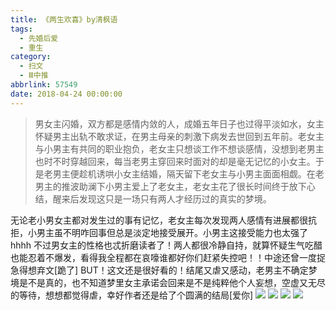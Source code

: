```yaml
---
title: 《两生欢喜》by清枫语
tags:
  - 先婚后爱
  - 重生
category:
  - 扫文
  - Ⅲ中推
abbrlink: 57549
date: 2018-04-24 00:00:00
---
```

<meta name="referrer" content="no-referrer" />

> 男女主闪婚，双方都是感情内敛的人，成婚五年日子也过得平淡如水，女主怀疑男主出轨不敢求证，在男主母亲的刺激下病发去世回到五年前。老女主与小男主有共同的职业抱负，老女主只想谈工作不想谈感情，没想到老男主也时不时穿越回来，每当老男主穿回来时面对的却是毫无记忆的小女主。于是老男主便趁机诱哄小女主结婚，隔天留下老女主与小男主面面相觑。在老男主的推波助澜下小男主爱上了老女主，老女主花了很长时间终于放下心结，醒来后发现这只是一场只有两人才经历过的真实的梦境。

<!-- more -->

无论老小男女主都对发生过的事有记忆，老女主每次发现两人感情有进展都很抗拒，小男主虽不明咋回事但总是淡定地接受展开。小男主这接受能力也太强了hhhh
不过男女主的性格也忒折磨读者了！两人都很冷静自持，就算怀疑生气吃醋也能忍着不爆发，看得我全程都在哀嚎谁都好你们赶紧失控吧！！中途还曾一度捉急得想弃文[跪了]
BUT！这文还是很好看的！结尾又虐又感动，老男主不确定梦境是不是真的，也不知道梦里女主承诺会回来是不是纯粹他个人妄想，空虚又无尽的等待，想想都觉得虐，幸好作者还是给了个圆满的结局[爱你]
![](https://wx3.sinaimg.cn/mw690/0069kFhhgy1fqnbufuaeij30yi1pcqv5.jpg)
![](https://wx2.sinaimg.cn/mw690/0069kFhhgy1fqnbui9tu8j30yi1pcqv5.jpg)
![](https://wx1.sinaimg.cn/mw690/0069kFhhgy1fqnbukmi2lj30yi1pcqv5.jpg)
![](https://wx2.sinaimg.cn/mw690/0069kFhhgy1fqnbun8n2dj30yi1pcqv5.jpg)